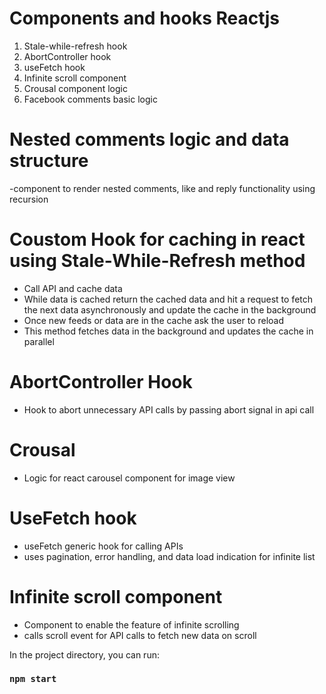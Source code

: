 # Components and hooks Reactjs
  1. Stale-while-refresh hook
  2. AbortController hook
  3. useFetch hook
  4. Infinite scroll component
  5. Crousal component logic
  6. Facebook comments basic logic

# Nested comments logic and data structure
  -component to render nested comments, like and reply functionality using recursion

# Coustom Hook for caching in react using Stale-While-Refresh method
  - Call API and cache data
  - While data is cached return the cached data and hit a request to fetch the next data asynchronously and update the cache in the background
  - Once new feeds or data are in the cache ask the user to reload 
  - This method fetches data in the background and updates the cache in parallel

# AbortController Hook
  - Hook to abort unnecessary API calls by passing abort signal in api call

# Crousal
  - Logic for react carousel component for image view
    
# UseFetch hook
  - useFetch generic hook for calling APIs
  - uses pagination, error handling, and data load indication for infinite list

# Infinite scroll component
  - Component to enable the feature of infinite scrolling
  - calls scroll event for API calls to fetch new data on scroll

    
In the project directory, you can run:

### `npm start`
